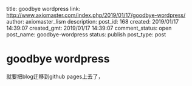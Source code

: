 title: goodbye wordpress
link: http://www.axiomaster.com/index.php/2019/01/17/goodbye-wordpress/
author: axiomaster_lism
description: 
post_id: 168
created: 2019/01/17 14:39:07
created_gmt: 2019/01/17 14:39:07
comment_status: open
post_name: goodbye-wordpress
status: publish
post_type: post

# goodbye wordpress

就要把blog迁移到github pages上去了，